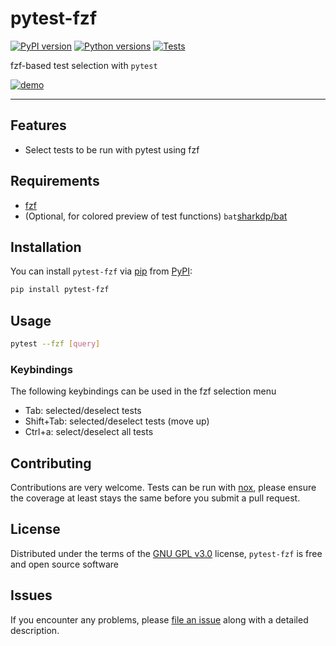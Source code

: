 # pytest-fzf

[![PyPI version](https://img.shields.io/pypi/v/pytest-fzf.svg)](https://pypi.org/project/pytest-fzf)
[![Python versions](https://img.shields.io/pypi/pyversions/pytest-fzf.svg)](https://pypi.org/project/pytest-fzf)
[![Tests](https://github.com/dtrifiro/pytest-fzf/actions/workflows/tests.yml/badge.svg)](https://github.com/dtrifiro/pytest-fzf/actions/workflows/tests.yml)

fzf-based test selection with `pytest`

[![demo](https://github.com/dtrifiro/pytest-fzf/assets/36171005/29f7a610-2f15-402f-a24f-af8bf7e0e71d)](https://asciinema.org/a/iAr18ilruuPM7pZ1EAfXkxfEf)

---

## Features

- Select tests to be run with pytest using fzf

## Requirements

- [fzf](https://github.com/junegunn/fzf)
- (Optional, for colored preview of test functions) `bat`[sharkdp/bat](https://github.com/sharkdp/bat)

## Installation

You can install `pytest-fzf` via [pip](https://pypi.org/project/pip/)
from [PyPI](https://pypi.org/project):

```bash
pip install pytest-fzf
```

## Usage

```bash
pytest --fzf [query]
```

### Keybindings

The following keybindings can be used in the fzf selection menu

- Tab: selected/deselect tests
- Shift+Tab: selected/deselect tests (move up)
- Ctrl+a: select/deselect all tests

## Contributing

Contributions are very welcome. Tests can be run with
[nox](https://github.com/wntrblm/nox), please ensure the coverage at
least stays the same before you submit a pull request.

## License

Distributed under the terms of the [GNU GPL
v3.0](http://www.gnu.org/licenses/gpl-3.0.txt) license, `pytest-fzf`
is free and open source software

## Issues

If you encounter any problems, please [file an
issue](https://github.com/dtrifiro/pytest-fzf/issues) along with a
detailed description.
